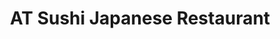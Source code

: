 ---
layout: place
title: "AT Sushi Japanese Restaurant"
permalink: /new-york/syracuse/at-sushi-japanese-restaurant.html
stateAbbr: NY
stateName: New York
cityName: Syracuse
seo:
  name: "AT Sushi Japanese Restaurant"
  type: Restaurant
  links: https://www.facebook.com/profile.php?id=100089737989989&mibextid=ZbWKwL
description: "AT Sushi Japanese Restaurant serves delicious sushi in Syracuse, New York. Try fresh Japanese dishes for a great dining experience. Available for takeout, delivery, lunch, and dinner."
place_id: ChIJPTvQgOjz2YkRXF4SvivRfX4
photos:
  - name: >-
      places/ChIJPTvQgOjz2YkRXF4SvivRfX4/photos/AeeoHcKffaro08fFKKY2qtfK15lxcmaz0mwnFUSNlb3JWhiXaacTX5fwBimXe3iryuiJkIfRyycuNPbpVq3Veb3eRo5bc9qgoeKC_fsS7kPYZKjMdxyYdpJjnE76FfVU_pGann2flY8a46SrudWpINbaF2mt58AlxZto1e11XdNlnMrb9hQ7sFrQfICgCgDcXV0JaDqiV9htU_orYWZEzlaO_ey8UM3U9ic3sHViC0rmT7D4Q-fBJAeZlc9oubiL7CnsuQz-hdIInxDlCCGLJ9Vr78gtPptbUZCRG4lkeCedaGtE3KB7sEBwxhakMCluX8iLV84j268zyZoO-vB0yJQ_wISihkpMJP9fiyWGLm9CYT51K11t4wnLaFU3Rl_r5A2IJJGs3jkjap81bpyjzXPB0HeUIfc9GseMfeVXL5T1HVlNaTQ
    widthPx: 4608
    heightPx: 3456
    authorAttributions:
      - displayName: Ahmet Oncu
        uri: https://maps.google.com/maps/contrib/118079241419890286398
        photoUri: >-
          https://lh3.googleusercontent.com/a-/ALV-UjVbs1K95aNhrIpM5rN3FIPq0muXV2fBkYo826WyCBRFWURfvMEbAg=s100-p-k-no-mo
    flagContentUri: >-
      https://www.google.com/local/imagery/report/?cb_client=maps_api_places.places_api&image_key=!1e10!2sCIHM0ogKEICAgICup-y0-QE&hl=en-US
    googleMapsUri: >-
      https://www.google.com/maps/place//data=!3m4!1e2!3m2!1sCIHM0ogKEICAgICup-y0-QE!2e10!4m2!3m1!1s0x89d9f3e880d03b3d:0x7e7dd12bbe125e5c
  - name: >-
      places/ChIJPTvQgOjz2YkRXF4SvivRfX4/photos/AeeoHcI6hHGJ6JhzNLibtRfGIWw9BQHSfs4vod_jNhg8P6W6GnJzcm-1_ieuNTol-s-AFrlgVAaEzCkYuz3qnalYlrXr5DzmZ9VW00q4MLN8wtNlbfvI6_J09MBy5ZBqh_4kWZ97jdl15R1XnbL21AMhdatxJRFy9WzlUxIAWLn5QpZX3lW6XQgHsuEW2GB7yhVqyNl-JbJ9tMc6lTlbKhrDT-blxtJpThszSVVH7Ru8ipizoxQL_tyqdFVtUuiBnCH5Z8RE5Za_qyCjz3WxRCk0FnDwvIcSauYkl-rSleVE-_diXg
    widthPx: 2000
    heightPx: 1500
    authorAttributions:
      - displayName: AT Sushi Japanese Restaurant
        uri: https://maps.google.com/maps/contrib/116473670353031107955
        photoUri: >-
          https://lh3.googleusercontent.com/a-/ALV-UjWpKWLfZUBUtyEZrtvtstpVCECwKUHxIpoQ3KLL7fek9Y-QDio=s100-p-k-no-mo
    flagContentUri: >-
      https://www.google.com/local/imagery/report/?cb_client=maps_api_places.places_api&image_key=!1e10!2sAF1QipNQiw_sEtyTtJvkm_fGLBKg2TQhq-1hk0tjsVbb&hl=en-US
    googleMapsUri: >-
      https://www.google.com/maps/place//data=!3m4!1e2!3m2!1sAF1QipNQiw_sEtyTtJvkm_fGLBKg2TQhq-1hk0tjsVbb!2e10!4m2!3m1!1s0x89d9f3e880d03b3d:0x7e7dd12bbe125e5c
  - name: >-
      places/ChIJPTvQgOjz2YkRXF4SvivRfX4/photos/AeeoHcI8wATwmhvKGhETXb7mkxTn7vkHkes__c1cLnlkR2meOBZMjPgzhyYvq8te2JmskVejpyeH0_09YMZ53OCNCko7Kv_wbFayr_jpmLaLI9YfQTeNjge-VpbmPYdWmFeY0q6_e9ldMiKuWTWw4DYDF0asiJvj_cvNTIdPLCcSaamwJVtyXssSsqermjB9vTCwzOD35EWELWzmVm9ICv6NcTmPenYt4R2OW6bxcm2xUPN0QJFsSqPJFgc7mzj0usJmib6evF2QTGz9fiVlF3MkWBI1Ob-w75-HdhSBnLnSTPYA3Q
    widthPx: 2000
    heightPx: 1500
    authorAttributions:
      - displayName: AT Sushi Japanese Restaurant
        uri: https://maps.google.com/maps/contrib/116473670353031107955
        photoUri: >-
          https://lh3.googleusercontent.com/a-/ALV-UjWpKWLfZUBUtyEZrtvtstpVCECwKUHxIpoQ3KLL7fek9Y-QDio=s100-p-k-no-mo
    flagContentUri: >-
      https://www.google.com/local/imagery/report/?cb_client=maps_api_places.places_api&image_key=!1e10!2sAF1QipMe2tItr7M5-QbX3S9XSFRf0AYpC01mSoHAz-3Q&hl=en-US
    googleMapsUri: >-
      https://www.google.com/maps/place//data=!3m4!1e2!3m2!1sAF1QipMe2tItr7M5-QbX3S9XSFRf0AYpC01mSoHAz-3Q!2e10!4m2!3m1!1s0x89d9f3e880d03b3d:0x7e7dd12bbe125e5c
  - name: >-
      places/ChIJPTvQgOjz2YkRXF4SvivRfX4/photos/AeeoHcKiqIz2wnTeQvJm2SUfEjmSp_3K_wlsSWD5A9Llh8U-DBH0w70-IVzUsbntR0ukr6Squat1kpI6QaFfQioZqw7_RzOFUz8bAUSHmdCj31p2ItsLkIaajqvaVc2sT2Ae9P7_FAwfJhuP71t4qgLRE9-GBNw9T358jbrJ1LDGN2hK553lt6s_66pFC2PvGqns4xsOdkH08DrF1zr-1Q5ck1p8r6CGtWvKQHeD7SiWfEIbyHaxCk1LlKKBYJmIgrnDi74u3BPReE-AFyXSpYnNsSlBaF8I9GBR6hTmYzcv5pl-cA
    widthPx: 2000
    heightPx: 1500
    authorAttributions:
      - displayName: AT Sushi Japanese Restaurant
        uri: https://maps.google.com/maps/contrib/116473670353031107955
        photoUri: >-
          https://lh3.googleusercontent.com/a-/ALV-UjWpKWLfZUBUtyEZrtvtstpVCECwKUHxIpoQ3KLL7fek9Y-QDio=s100-p-k-no-mo
    flagContentUri: >-
      https://www.google.com/local/imagery/report/?cb_client=maps_api_places.places_api&image_key=!1e10!2sAF1QipMEvt5wPYzXpYDL7ZpBtnAKvpwpNgj72qlp40OA&hl=en-US
    googleMapsUri: >-
      https://www.google.com/maps/place//data=!3m4!1e2!3m2!1sAF1QipMEvt5wPYzXpYDL7ZpBtnAKvpwpNgj72qlp40OA!2e10!4m2!3m1!1s0x89d9f3e880d03b3d:0x7e7dd12bbe125e5c
  - name: >-
      places/ChIJPTvQgOjz2YkRXF4SvivRfX4/photos/AeeoHcLxl9gDcq0_jFrmoiJRoO4SiMdSweS9YlnlIeBzukgIdjcVRFNeOIH1CyOIqmDEOLBhj6fAp58HtqeuQxYWteolOd5UUiciUjS2CQF1dsIMxUusJCAxRtsGcxKdEv17jLTU6qdh5fc-aAOhG8b0r1NPO3MhsXx5-4FfTjk7moj5LcZIdjuV9h9BbXRluDpjoOADotWx1Qa2fdFLMw262zntMWWw1AX_nZdnhNinIK_tezdZAMOcV119QWYhcK2YxEzrwktsI4PyiZVS8AYtqa0ViDS1CN2_5RFNgroKONRudQ
    widthPx: 1500
    heightPx: 2000
    authorAttributions:
      - displayName: AT Sushi Japanese Restaurant
        uri: https://maps.google.com/maps/contrib/116473670353031107955
        photoUri: >-
          https://lh3.googleusercontent.com/a-/ALV-UjWpKWLfZUBUtyEZrtvtstpVCECwKUHxIpoQ3KLL7fek9Y-QDio=s100-p-k-no-mo
    flagContentUri: >-
      https://www.google.com/local/imagery/report/?cb_client=maps_api_places.places_api&image_key=!1e10!2sAF1QipOL3ZZs6G47ksiYUXTm3iJkpPCrk_W00chI27og&hl=en-US
    googleMapsUri: >-
      https://www.google.com/maps/place//data=!3m4!1e2!3m2!1sAF1QipOL3ZZs6G47ksiYUXTm3iJkpPCrk_W00chI27og!2e10!4m2!3m1!1s0x89d9f3e880d03b3d:0x7e7dd12bbe125e5c
  - name: >-
      places/ChIJPTvQgOjz2YkRXF4SvivRfX4/photos/AeeoHcL1k2B717hfZ8H4R-GaqsCnGnF_px69QCBODkrS4BbqkIfmyizTbil2Kj34z5llbN9Sw9PQ7sUtYZTFyeJ-RTJ-y-ELsGMGncBpqR_ugh1zdEfzqhQbNVJP6rfpXXSs9hK_sf6IxBGcfxL7BACWvFOmw0YEYOca7nITcVtqDXy9kiP9E4vxSdUkE339jyO-T1oK0nIo97tb-sGrlOj8Bc9tr5gaRRSBPh5fkqByjxGg888A7D8v7jvUmc5V3cv1cnCBIc5DPxde16mclyC520rHI7e0qVp6sgAeb0hL19TsvHWdjyQU92zZXq790FpZt4L4qdkAgz2PkxX2eOGOf5a41R68aiCrAVglE6GjZQTMIswmBplkEi14nYd2Aql9EGYKDRSrA77kyduhU4EA3rKU67ktDlhi8tW0LAfhor1Hbw
    widthPx: 720
    heightPx: 1080
    authorAttributions:
      - displayName: P Shep
        uri: https://maps.google.com/maps/contrib/109317930042369031269
        photoUri: >-
          https://lh3.googleusercontent.com/a/ACg8ocId7XX0PaiR0eqcNna-SQDcSUbTHkfV5FAeDAl-7VXYFUMQRA=s100-p-k-no-mo
    flagContentUri: >-
      https://www.google.com/local/imagery/report/?cb_client=maps_api_places.places_api&image_key=!1e10!2sCIHM0ogKEICAgIDLzsHOdg&hl=en-US
    googleMapsUri: >-
      https://www.google.com/maps/place//data=!3m4!1e2!3m2!1sCIHM0ogKEICAgIDLzsHOdg!2e10!4m2!3m1!1s0x89d9f3e880d03b3d:0x7e7dd12bbe125e5c
  - name: >-
      places/ChIJPTvQgOjz2YkRXF4SvivRfX4/photos/AeeoHcJJEvvZrLIsCpaJm9O7qFZ_Yc_nhpKA7SCrkVHldysB2NzGQ61Rr55xtG5snCDpazgHzX1cAGCSY6nugP2Qm8ZS6q7FR7A2PRzJFoeL0LtotNEMopbQJQXpWV7Lpti8ZCl1Odb7UQ0PKmfukFdTfVDMlXdks2BvcxV-SkMmOywN6vs4kn4wH-fbrRAZ79--SAjn_Cx0STZHHYkQmcLZTGeE9h0tu7To2NSLwhBLOJ1YVk_yGVphPG9gtFWCEf-xPDLxZaz45Bc4Pz1jLc2Z_NW2x6Ka0ClqRkuLNeg6ctO8pA
    widthPx: 2000
    heightPx: 1500
    authorAttributions:
      - displayName: AT Sushi Japanese Restaurant
        uri: https://maps.google.com/maps/contrib/116473670353031107955
        photoUri: >-
          https://lh3.googleusercontent.com/a-/ALV-UjWpKWLfZUBUtyEZrtvtstpVCECwKUHxIpoQ3KLL7fek9Y-QDio=s100-p-k-no-mo
    flagContentUri: >-
      https://www.google.com/local/imagery/report/?cb_client=maps_api_places.places_api&image_key=!1e10!2sAF1QipMZ3UBNMcialHOz2FPWxspfaW-BAvXD5yV4hZ_t&hl=en-US
    googleMapsUri: >-
      https://www.google.com/maps/place//data=!3m4!1e2!3m2!1sAF1QipMZ3UBNMcialHOz2FPWxspfaW-BAvXD5yV4hZ_t!2e10!4m2!3m1!1s0x89d9f3e880d03b3d:0x7e7dd12bbe125e5c
  - name: >-
      places/ChIJPTvQgOjz2YkRXF4SvivRfX4/photos/AeeoHcLWrbU7SitULxARUDKcKH7OfbAmjTmOfKrqjogUIiKyOzNOcdhfQ0rHyDNQOPHjJZPpPWbA4Syt5Ly1mUCUzutrwdCl3T_TNKrtQO_1xmLsDNop0bHlSksY4XWd5j2WrLXTt3ipPYdlfDJ4ILG4h8DNLNCLwqcI80vT6uriNE2AQof_dHo-CLIkL9FI8bjpuKzWdp0H7C3M6fxIi8rLL6D_Ezj4DcPRzle0Bnyxu8vS5IeI8t-9oIKQICYmQhel5j6T3czw66MqdpEX8DPiivzCnQyFnDzoxFZMrAgRfyl7Sw
    widthPx: 2000
    heightPx: 2000
    authorAttributions:
      - displayName: AT Sushi Japanese Restaurant
        uri: https://maps.google.com/maps/contrib/116473670353031107955
        photoUri: >-
          https://lh3.googleusercontent.com/a-/ALV-UjWpKWLfZUBUtyEZrtvtstpVCECwKUHxIpoQ3KLL7fek9Y-QDio=s100-p-k-no-mo
    flagContentUri: >-
      https://www.google.com/local/imagery/report/?cb_client=maps_api_places.places_api&image_key=!1e10!2sAF1QipN1VhM6Wno_zZVM_ouRq9Nwe06QVb4hxSSJd3BT&hl=en-US
    googleMapsUri: >-
      https://www.google.com/maps/place//data=!3m4!1e2!3m2!1sAF1QipN1VhM6Wno_zZVM_ouRq9Nwe06QVb4hxSSJd3BT!2e10!4m2!3m1!1s0x89d9f3e880d03b3d:0x7e7dd12bbe125e5c
  - name: >-
      places/ChIJPTvQgOjz2YkRXF4SvivRfX4/photos/AeeoHcL7q_FJ9no5EwypiOlRHHEYBX6pB0QGwhxH4YeaoHrrC5biV70EV5RpwxgrRoBun5bvISfxgRsTAj1Qdf2Uzu8gDE3OTyrlTH8k1NsGmMLpscErNr4sZZgG5HzE54dhhH9P6vf8N1aEoc6_VSdgQh932Qk967o3aGtG6l0cz98j_eM-gHBi1_Pj6Uk6TpjkEj8pM7g-01malG4RukPPYqJkHJKKhwXVZiD1UR7mL0ZUrcWPP-nbb100K15PlvQVVhlJRYdKI3W7gWIVrFgINZDGxkd43oKRo9u6hfDk1V7JdTavaQEfTK3FPwFtWG44OTBoIswfYHiBYGlszDb9Bb_r4a-e9SFL0HT4VeVeLf2WzYflQhhkw_ZikvKx9A4-PozJ5LM8bZtSkcl2U5Pd5CFRqIx1ijT3Wnmb1gpjnEPaVHff
    widthPx: 2252
    heightPx: 2446
    authorAttributions:
      - displayName: Jim Swem
        uri: https://maps.google.com/maps/contrib/114632390265882007299
        photoUri: >-
          https://lh3.googleusercontent.com/a-/ALV-UjV4QJu1jY4RktIlZYIHNY5gQHEnLWjj-5VYrlMVOqln2XDLmnvh=s100-p-k-no-mo
    flagContentUri: >-
      https://www.google.com/local/imagery/report/?cb_client=maps_api_places.places_api&image_key=!1e10!2sCIHM0ogKEICAgICuxeqBvwE&hl=en-US
    googleMapsUri: >-
      https://www.google.com/maps/place//data=!3m4!1e2!3m2!1sCIHM0ogKEICAgICuxeqBvwE!2e10!4m2!3m1!1s0x89d9f3e880d03b3d:0x7e7dd12bbe125e5c
  - name: >-
      places/ChIJPTvQgOjz2YkRXF4SvivRfX4/photos/AeeoHcIhvvuB5jf1Ya0kGpvKX2zPtXdceiitEmdePT0qWI6xEOxke6G7tbjJjb95WV9W4oAL3RxTG82H_R3BY1_UnskZS-07w57Ed5birJMXU4BA4CY9gsWyfngm6RrP6gxWELNzsd7w5frNDlqgfGtgPEGw7PvkpnStqt7U7tr0_DWLxu138ecYOxwoQOFPoxuhCIP7iCPtF942xfB9NLeFXpybWm5decqmqkszXYJV3GT7vw7CxTbqDPdW0M3YUWVzI2KRt77n-v0MAm-pTA3FoRRa5fb1s_U48ePzrMQGnNNvMg
    widthPx: 940
    heightPx: 788
    authorAttributions:
      - displayName: AT Sushi Japanese Restaurant
        uri: https://maps.google.com/maps/contrib/116473670353031107955
        photoUri: >-
          https://lh3.googleusercontent.com/a-/ALV-UjWpKWLfZUBUtyEZrtvtstpVCECwKUHxIpoQ3KLL7fek9Y-QDio=s100-p-k-no-mo
    flagContentUri: >-
      https://www.google.com/local/imagery/report/?cb_client=maps_api_places.places_api&image_key=!1e10!2sAF1QipN_UXfBh50hy8lMmls5VlN-ltt8sYl_1eSWtJtR&hl=en-US
    googleMapsUri: >-
      https://www.google.com/maps/place//data=!3m4!1e2!3m2!1sAF1QipN_UXfBh50hy8lMmls5VlN-ltt8sYl_1eSWtJtR!2e10!4m2!3m1!1s0x89d9f3e880d03b3d:0x7e7dd12bbe125e5c
address: 3010 Erie Blvd E, Syracuse, NY 13224, USA
street: 3010 Erie Blvd E
city: Syracuse
state: NY
zip: '13224'
country: USA
neighborhood: Eastside
latitude: '43.055150'
longitude: '-76.085729'
accessibility_options:
  wheelchairAccessibleParking: true
  wheelchairAccessibleEntrance: true
  wheelchairAccessibleRestroom: true
  wheelchairAccessibleSeating: true
business_status: OPERATIONAL
name: AT Sushi Japanese Restaurant
google_maps_links:
  directionsUri: >-
    https://www.google.com/maps/dir//''/data=!4m7!4m6!1m1!4e2!1m2!1m1!1s0x89d9f3e880d03b3d:0x7e7dd12bbe125e5c!3e0
  placeUri: https://maps.google.com/?cid=9114671206670425692
  writeAReviewUri: >-
    https://www.google.com/maps/place//data=!4m3!3m2!1s0x89d9f3e880d03b3d:0x7e7dd12bbe125e5c!12e1
  reviewsUri: >-
    https://www.google.com/maps/place//data=!4m4!3m3!1s0x89d9f3e880d03b3d:0x7e7dd12bbe125e5c!9m1!1b1
  photosUri: >-
    https://www.google.com/maps/place//data=!4m3!3m2!1s0x89d9f3e880d03b3d:0x7e7dd12bbe125e5c!10e5
primary_type: Sushi Restaurant
opening_hours:
  regular: null
  current: null
secondary_opening_hours:
  regular:
    weekdayDescriptions: null
    type: null
  current:
    weekdayDescriptions: null
    type: null
phone: (315) 299-8688
price_level: null
price_range: $10 &ndash; $20
rating: '4.5'
rating_count: 156
website: https://www.facebook.com/profile.php?id=100089737989989&mibextid=ZbWKwL
reviews:
  - name: >-
      places/ChIJPTvQgOjz2YkRXF4SvivRfX4/reviews/ChdDSUhNMG9nS0VJQ0FnSURmZ3NyQTJRRRAB
    relativePublishTimeDescription: 3 months ago
    rating: 5
    text:
      text: >-
        Some top notch food at a price you absolutely can't beat. Everyone is
        very friendly and it's one of my favorite places to go in town.


        Also, the sushi chef was playing some good tunes and it's refreshing to
        see somebody genuinely enjoying what they do like that.
      languageCode: en
    originalText:
      text: >-
        Some top notch food at a price you absolutely can't beat. Everyone is
        very friendly and it's one of my favorite places to go in town.


        Also, the sushi chef was playing some good tunes and it's refreshing to
        see somebody genuinely enjoying what they do like that.
      languageCode: en
    authorAttribution:
      displayName: Matt Mounce
      uri: https://www.google.com/maps/contrib/100031271350416805585/reviews
      photoUri: >-
        https://lh3.googleusercontent.com/a/ACg8ocLEoF3Mfke2Nb9wLNJHPljzf6P5acQyoMNPIRLi5awlshd5CA=s128-c0x00000000-cc-rp-mo
    publishTime: '2025-01-04T22:04:32.041165Z'
    flagContentUri: >-
      https://www.google.com/local/review/rap/report?postId=ChdDSUhNMG9nS0VJQ0FnSURmZ3NyQTJRRRAB&d=17924085&t=1
    googleMapsUri: >-
      https://www.google.com/maps/reviews/data=!4m6!14m5!1m4!2m3!1sChdDSUhNMG9nS0VJQ0FnSURmZ3NyQTJRRRAB!2m1!1s0x89d9f3e880d03b3d:0x7e7dd12bbe125e5c
  - name: >-
      places/ChIJPTvQgOjz2YkRXF4SvivRfX4/reviews/ChZDSUhNMG9nS0VJQ0FnSURoanFUTGJBEAE
    relativePublishTimeDescription: 2 years ago
    rating: 5
    text:
      text: >-
        Glad new owners/management have taken over since before the new year.
        Great quality sushi, friendly and responsive staff. Been there more than
        a dozen times, same freshness in every order. I helped them make a tip
        jar for the sushi chefs, so make sure you tip them on the way out. They
        deserve it.
      languageCode: en
    originalText:
      text: >-
        Glad new owners/management have taken over since before the new year.
        Great quality sushi, friendly and responsive staff. Been there more than
        a dozen times, same freshness in every order. I helped them make a tip
        jar for the sushi chefs, so make sure you tip them on the way out. They
        deserve it.
      languageCode: en
    authorAttribution:
      displayName: Dan Burns
      uri: https://www.google.com/maps/contrib/109378706647146252900/reviews
      photoUri: >-
        https://lh3.googleusercontent.com/a-/ALV-UjV97AeLgNqRKB_nCDeewZ4DTWsb20eyMQ-WqQxpeKPHUS1JdJlu=s128-c0x00000000-cc-rp-mo-ba3
    publishTime: '2023-03-08T17:26:59.358814Z'
    flagContentUri: >-
      https://www.google.com/local/review/rap/report?postId=ChZDSUhNMG9nS0VJQ0FnSURoanFUTGJBEAE&d=17924085&t=1
    googleMapsUri: >-
      https://www.google.com/maps/reviews/data=!4m6!14m5!1m4!2m3!1sChZDSUhNMG9nS0VJQ0FnSURoanFUTGJBEAE!2m1!1s0x89d9f3e880d03b3d:0x7e7dd12bbe125e5c
  - name: >-
      places/ChIJPTvQgOjz2YkRXF4SvivRfX4/reviews/ChZDSUhNMG9nS0VJQ0FnSUNMOGYzOWVREAE
    relativePublishTimeDescription: 9 months ago
    rating: 5
    text:
      text: >-
        Incredibly nice owner whose kindness alone will make you return. $33 for
        3 specialty rolls—I’m not sure anywhere else in Syracuse can beat that.
        If you’re a student on main campus, don’t settle for unclean and
        mediocre quality like Oishi, where the entire place smells like a sewer,
        or overpriced, medium-quality sushi from Bleu Monkey. I’ll encourage all
        my friends to dine here from now on whenever we’re craving sushi.
      languageCode: en
    originalText:
      text: >-
        Incredibly nice owner whose kindness alone will make you return. $33 for
        3 specialty rolls—I’m not sure anywhere else in Syracuse can beat that.
        If you’re a student on main campus, don’t settle for unclean and
        mediocre quality like Oishi, where the entire place smells like a sewer,
        or overpriced, medium-quality sushi from Bleu Monkey. I’ll encourage all
        my friends to dine here from now on whenever we’re craving sushi.
      languageCode: en
    authorAttribution:
      displayName: Anthony Abrew
      uri: https://www.google.com/maps/contrib/101919770213703077704/reviews
      photoUri: >-
        https://lh3.googleusercontent.com/a-/ALV-UjX9hRsJiMglNrcfGsvzrUleYWlJvAANV1eYDVNQzoBWlJ6z1nZb=s128-c0x00000000-cc-rp-mo
    publishTime: '2024-06-20T14:18:54.887638Z'
    flagContentUri: >-
      https://www.google.com/local/review/rap/report?postId=ChZDSUhNMG9nS0VJQ0FnSUNMOGYzOWVREAE&d=17924085&t=1
    googleMapsUri: >-
      https://www.google.com/maps/reviews/data=!4m6!14m5!1m4!2m3!1sChZDSUhNMG9nS0VJQ0FnSUNMOGYzOWVREAE!2m1!1s0x89d9f3e880d03b3d:0x7e7dd12bbe125e5c
  - name: >-
      places/ChIJPTvQgOjz2YkRXF4SvivRfX4/reviews/ChZDSUhNMG9nS0VJQ0FnSURxbHJfZmZnEAE
    relativePublishTimeDescription: 3 years ago
    rating: 5
    text:
      text: >-
        Okay, First Things You Need Know Before Going: 1.) You don't need wait
        for them to seat you its a seat yourself place which I Loved. 2.) Empty
        Which is also nice but not because of any reason usually with places
        that be the case but not with them. People just Grub-hub and Door Dash
        Uber eats Here as well thats why. 3.) Thats also Nice they offer all
        three order apps. 4.) People are quiet and Very nice Who work their. 5.)
        They give you the Menu right away ask what you want to drink. 6.) They
        are slow but not in a bad way they have a lot of orders so defiantly
        make sure you have time when going unless you order to go is fast. 7.)
        Was talking owner they are Farley new thats why do not know about them
        he said 4 months and he was really nice guy. 8.) They are trying get the
        hang of it because it is family owned 3 people but Idc because their
        amazing and put their heart into the food. 9.) Patients is a Virtue but
        so worth it the Food My mom Got a Poke Bowl amazing she said and Also me
        Sushi. 10.) TOP RATED SUSHI PLACE IN CNY/ SYRACUSE FOR ME I HAVE GONE
        EVERY PLACE WHO WAS SO CALLED GOOD AND THEY WEREN'T EVEN THE EXPENSIVE
        ONES. So THIS PLACE IS #1 RATED SUSHI AND THEY OFFER SUSHI NO ONE ELSE
        OFFERS ANYMORE EEL , WHITE TUNA AND SO MANY AND THEY ALSO HAVE THE RAW
        MEAT OPTIONS AND COOKED THEIR IS SO MANY KINDS YOU CANT TRY THEM ALL. As
        you can see I bought variety just try and have sushi for two days but
        was so worth it. I AM also a WEGMAN SHOPPER NOT FOR EVERYTHING BUT IM
        EVEN TELLING MY FAMILY YOU WANT SUSHI THATS ACTUALLY FRESH AND NOT SURE
        WHAT TO GET GO HERE. Cause I received all this plus a pot of hot green
        tea. Also a SOFT SHELL CRAB FRIED APP TO GO First time trying soft-shell
        crab amazing and the sauce Fire🔥🔥🔥🌹” Very Affordable and their
        Fairly prices cheapest sushi in town. Hope they stay in business Ill be
        coming back !! Also have ramen bowls exc. Many to offer for other people
        as well. BE KIND THEIR NEW AND IM TELLING YOU SO WORTH IT. My mom was
        even shocked how cheap’ I tipped but they don’t pressure you which is
        nice and on receipt they do not care how much’ So very nice I tip well
        when people are nice. Service was Top Notch they don’t  talk much but
        who cares was awesome place. Can say is very clean also may not be the
        nicest for decorations or smooth looks but still clean and sorry tell
        you people but sometimes those are the best places! I grew up in the
        city so understand the best food comes from the ghetto’ But they are in
        a decent area very nice on the blvd. So not in the ghetto It was just a
        saying Im using cause sometimes people are ignorant. You don't like this
        place something wrong with you cause they are the best!!!
      languageCode: en
    originalText:
      text: >-
        Okay, First Things You Need Know Before Going: 1.) You don't need wait
        for them to seat you its a seat yourself place which I Loved. 2.) Empty
        Which is also nice but not because of any reason usually with places
        that be the case but not with them. People just Grub-hub and Door Dash
        Uber eats Here as well thats why. 3.) Thats also Nice they offer all
        three order apps. 4.) People are quiet and Very nice Who work their. 5.)
        They give you the Menu right away ask what you want to drink. 6.) They
        are slow but not in a bad way they have a lot of orders so defiantly
        make sure you have time when going unless you order to go is fast. 7.)
        Was talking owner they are Farley new thats why do not know about them
        he said 4 months and he was really nice guy. 8.) They are trying get the
        hang of it because it is family owned 3 people but Idc because their
        amazing and put their heart into the food. 9.) Patients is a Virtue but
        so worth it the Food My mom Got a Poke Bowl amazing she said and Also me
        Sushi. 10.) TOP RATED SUSHI PLACE IN CNY/ SYRACUSE FOR ME I HAVE GONE
        EVERY PLACE WHO WAS SO CALLED GOOD AND THEY WEREN'T EVEN THE EXPENSIVE
        ONES. So THIS PLACE IS #1 RATED SUSHI AND THEY OFFER SUSHI NO ONE ELSE
        OFFERS ANYMORE EEL , WHITE TUNA AND SO MANY AND THEY ALSO HAVE THE RAW
        MEAT OPTIONS AND COOKED THEIR IS SO MANY KINDS YOU CANT TRY THEM ALL. As
        you can see I bought variety just try and have sushi for two days but
        was so worth it. I AM also a WEGMAN SHOPPER NOT FOR EVERYTHING BUT IM
        EVEN TELLING MY FAMILY YOU WANT SUSHI THATS ACTUALLY FRESH AND NOT SURE
        WHAT TO GET GO HERE. Cause I received all this plus a pot of hot green
        tea. Also a SOFT SHELL CRAB FRIED APP TO GO First time trying soft-shell
        crab amazing and the sauce Fire🔥🔥🔥🌹” Very Affordable and their
        Fairly prices cheapest sushi in town. Hope they stay in business Ill be
        coming back !! Also have ramen bowls exc. Many to offer for other people
        as well. BE KIND THEIR NEW AND IM TELLING YOU SO WORTH IT. My mom was
        even shocked how cheap’ I tipped but they don’t pressure you which is
        nice and on receipt they do not care how much’ So very nice I tip well
        when people are nice. Service was Top Notch they don’t  talk much but
        who cares was awesome place. Can say is very clean also may not be the
        nicest for decorations or smooth looks but still clean and sorry tell
        you people but sometimes those are the best places! I grew up in the
        city so understand the best food comes from the ghetto’ But they are in
        a decent area very nice on the blvd. So not in the ghetto It was just a
        saying Im using cause sometimes people are ignorant. You don't like this
        place something wrong with you cause they are the best!!!
      languageCode: en
    authorAttribution:
      displayName: Krystal Thompson
      uri: https://www.google.com/maps/contrib/108280517513410352524/reviews
      photoUri: >-
        https://lh3.googleusercontent.com/a/ACg8ocJ1URbAXJuZZg-zCWVl_oEGqLw0zAyMxwrAX2H00PpNOszGYg=s128-c0x00000000-cc-rp-mo
    publishTime: '2021-07-07T19:10:05.261768Z'
    flagContentUri: >-
      https://www.google.com/local/review/rap/report?postId=ChZDSUhNMG9nS0VJQ0FnSURxbHJfZmZnEAE&d=17924085&t=1
    googleMapsUri: >-
      https://www.google.com/maps/reviews/data=!4m6!14m5!1m4!2m3!1sChZDSUhNMG9nS0VJQ0FnSURxbHJfZmZnEAE!2m1!1s0x89d9f3e880d03b3d:0x7e7dd12bbe125e5c
  - name: >-
      places/ChIJPTvQgOjz2YkRXF4SvivRfX4/reviews/ChdDSUhNMG9nS0VJQ0FnSUR1eXNpOTBRRRAB
    relativePublishTimeDescription: 2 years ago
    rating: 5
    text:
      text: >-
        I’ve had Sushi House multiple times and it never disappoints - whether
        it’s dine in or take out. The staff is incredible & the sushi is just
        absolutely divine. Highly recommend!
      languageCode: en
    originalText:
      text: >-
        I’ve had Sushi House multiple times and it never disappoints - whether
        it’s dine in or take out. The staff is incredible & the sushi is just
        absolutely divine. Highly recommend!
      languageCode: en
    authorAttribution:
      displayName: Merima Omerovic
      uri: https://www.google.com/maps/contrib/114457479814858409872/reviews
      photoUri: >-
        https://lh3.googleusercontent.com/a-/ALV-UjXdWH8_F3kjT5qXOA8fBaD8ZLgbp-XFU0Crk6WG8L-9rbcgSF7A_Q=s128-c0x00000000-cc-rp-mo
    publishTime: '2022-08-18T00:32:08.273644Z'
    flagContentUri: >-
      https://www.google.com/local/review/rap/report?postId=ChdDSUhNMG9nS0VJQ0FnSUR1eXNpOTBRRRAB&d=17924085&t=1
    googleMapsUri: >-
      https://www.google.com/maps/reviews/data=!4m6!14m5!1m4!2m3!1sChdDSUhNMG9nS0VJQ0FnSUR1eXNpOTBRRRAB!2m1!1s0x89d9f3e880d03b3d:0x7e7dd12bbe125e5c
parking_options:
  freeParkingLot: true
  freeStreetParking: true
  valetParking: false
payment_options:
  acceptsCreditCards: true
  acceptsDebitCards: true
  acceptsCashOnly: false
  acceptsNfc: true
allow_dogs: null
curbside_pickup: false
delivery: true
dine_in: true
good_for_children: true
good_for_groups: null
good_for_sports: false
live_music: false
menu_for_children: true
outdoor_seating: false
reservable: true
restroom: true
serves_beer: null
serves_breakfast: null
serves_brunch: false
serves_cocktails: null
serves_coffee: null
serves_dinner: true
serves_dessert: true
serves_lunch: true
serves_vegetarian_food: true
serves_wine: null
takeout: true
summary: null

---